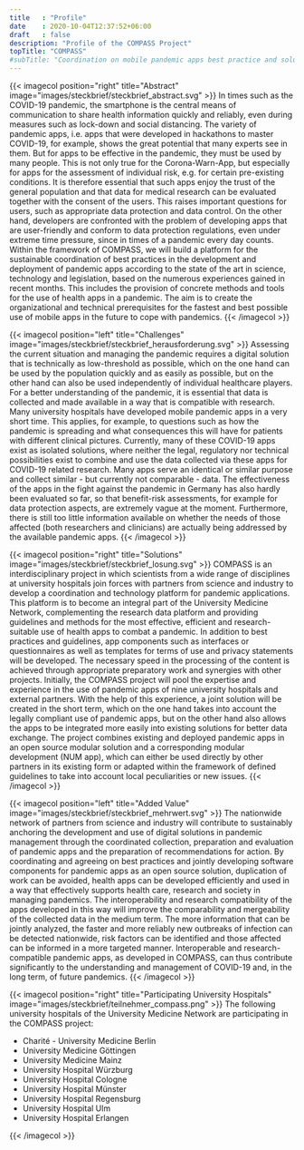 ```yaml
---
title   : "Profile"
date    : 2020-10-04T12:37:52+06:00
draft   : false
description: "Profile of the COMPASS Project"
topTitle: "COMPASS"
#subTitle: "Coordination on mobile pandemic apps best practice and solution sharing"
---
```



{{< imagecol position="right" title="Abstract" image="images/steckbrief/steckbrief_abstract.svg" >}}
In times such as the COVID-19 pandemic, the smartphone is the central means of communication to share health information quickly and reliably, even during measures such as lock-down and social distancing. The variety of pandemic apps, i.e. apps that were developed in hackathons to master COVID-19, for example, shows the great potential that many experts see in them. But for apps to be effective in the pandemic, they must be used by many people. This is not only true for the Corona-Warn-App, but especially for apps for the assessment of individual risk, e.g. for certain pre-existing conditions. It is therefore essential that such apps enjoy the trust of the general population and that data for medical research can be evaluated together with the consent of the users. This raises important questions for users, such as appropriate data protection and data control. On the other hand, developers are confronted with the problem of developing apps that are user-friendly and conform to data protection regulations, even under extreme time pressure, since in times of a pandemic every day counts. Within the framework of COMPASS, we will build a platform for the sustainable coordination of best practices in the development and deployment of pandemic apps according to the state of the art in science, technology and legislation, based on the numerous experiences gained in recent months. This includes the provision of concrete methods and tools for the use of health apps in a pandemic. The aim is to create the organizational and technical prerequisites for the fastest and best possible use of mobile apps in the future to cope with pandemics.
{{< /imagecol >}}


{{< imagecol position="left" title="Challenges" image="images/steckbrief/steckbrief_herausforderung.svg" >}}
Assessing the current situation and managing the pandemic requires a digital solution that is technically as low-threshold as possible, which on the one hand can be used by the population quickly and as easily as possible, but on the other hand can also be used independently of individual healthcare players. For a better understanding of the pandemic, it is essential that data is collected and made available in a way that is compatible with research.  Many university hospitals have developed mobile pandemic apps in a very short time. This applies, for example, to questions such as how the pandemic is spreading and what consequences this will have for patients with different clinical pictures. Currently, many of these COVID-19 apps exist as isolated solutions, where neither the legal, regulatory nor technical possibilities exist to combine and use the data collected via these apps for COVID-19 related research. Many apps serve an identical or similar purpose and collect similar - but currently not comparable - data. The effectiveness of the apps in the fight against the pandemic in Germany has also hardly been evaluated so far, so that benefit-risk assessments, for example for data protection aspects, are extremely vague at the moment. Furthermore, there is still too little information available on whether the needs of those affected (both researchers and clinicians) are actually being addressed by the available pandemic apps.
{{< /imagecol >}}

{{< imagecol position="right" title="Solutions" image="images/steckbrief/steckbrief_losung.svg" >}}
COMPASS is an interdisciplinary project in which scientists from a wide range of disciplines at university hospitals join forces with partners from science and industry to develop a coordination and technology platform for pandemic applications. This platform is to become an integral part of the University Medicine Network, complementing the research data platform and providing guidelines and methods for the most effective, efficient and research-suitable use of health apps to combat a pandemic. In addition to best practices and guidelines, app components such as interfaces or questionnaires as well as templates for terms of use and privacy statements will be developed. The necessary speed in the processing of the content is achieved through appropriate preparatory work and synergies with other projects. Initially, the COMPASS project will pool the expertise and experience in the use of pandemic apps of nine university hospitals and external partners. With the help of this experience, a joint solution will be created in the short term, which on the one hand takes into account the legally compliant use of pandemic apps, but on the other hand also allows the apps to be integrated more easily into existing solutions for better data exchange. The project combines existing and deployed pandemic apps in an open source modular solution and a corresponding modular development (NUM app), which can either be used directly by other partners in its existing form or adapted within the framework of defined guidelines to take into account local peculiarities or new issues.
{{< /imagecol >}}


{{< imagecol position="left" title="Added Value" image="images/steckbrief/steckbrief_mehrwert.svg" >}}
The nationwide network of partners from science and industry will contribute to sustainably anchoring the development and use of digital solutions in pandemic management through the coordinated collection, preparation and evaluation of pandemic apps and the preparation of recommendations for action. By coordinating and agreeing on best practices and jointly developing software components for pandemic apps as an open source solution, duplication of work can be avoided, health apps can be developed efficiently and used in a way that effectively supports health care, research and society in managing pandemics. The interoperability and research compatibility of the apps developed in this way will improve the comparability and mergeability of the collected data in the medium term. The more information that can be jointly analyzed, the faster and more reliably new outbreaks of infection can be detected nationwide, risk factors can be identified and those affected can be informed in a more targeted manner. Interoperable and research-compatible pandemic apps, as developed in COMPASS, can thus contribute significantly to the understanding and management of COVID-19 and, in the long term, of future pandemics.
{{< /imagecol >}}


{{< imagecol position="right" title="Participating University Hospitals" image="images/steckbrief/teilnehmer_compass.png" >}}
The following university hospitals of the University Medicine Network are participating in the COMPASS project:

- Charité - University Medicine Berlin
- University Medicine Göttingen
- University Medicine Mainz
- University Hospital Würzburg
- University Hospital Cologne
- University Hospital Münster
- University Hospital Regensburg
- University Hospital Ulm
- University Hospital Erlangen
  
{{< /imagecol >}}
